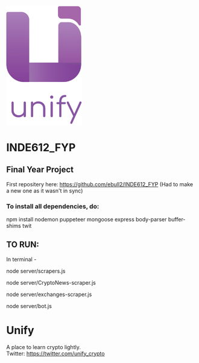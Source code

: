 
<img src="public/assets/new-logoWtxt.png" width="200" />

# INDE612_FYP

## **Final Year Project**

First repositery here: https://github.com/ebull2/INDE612_FYP (Had to make a new one as it wasn't in sync)


### To install all dependencies, do:

npm install  nodemon puppeteer mongoose express body-parser buffer-shims twit


## TO RUN:

In terminal - 


node server/scrapers.js     

node server/CryptoNews-scraper.js

node server/exchanges-scraper.js

node server/bot.js


# Unify 

A place to learn  crypto lightly. <br>
Twitter: https://twitter.com/unify_crypto


